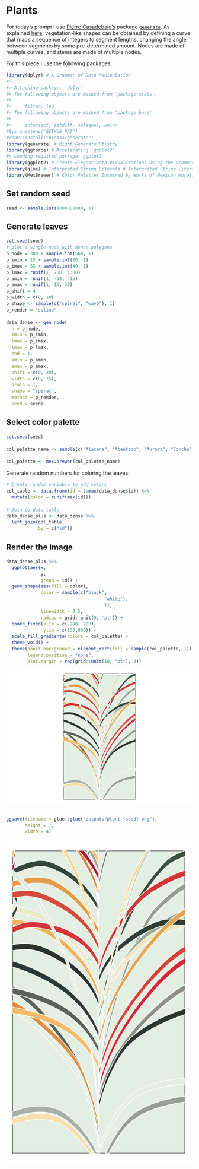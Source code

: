 
<!-- README.md is generated from README.Rmd. Please edit that file -->

# Plants

<!-- badges: start -->
<!-- badges: end -->

For today’s prompt I use [Pierre
Casadebaig’s](https://github.com/picasa) package
[`generate`](https://github.com/picasa/generate). As explained
[here](https://github.com/picasa/generative_examples/blob/master/R/sequence_collatz.rmd#L25),
vegetation-like shapes can be obtained by defining a curve that maps a
sequence of integers to segment lengths, changing the angle between
segments by some pre-determined amount. Nodes are made of multiple
curves, and stems are made of multiple nodes.

For this piece I use the following packages:

``` r
library(dplyr) # A Grammar of Data Manipulation
#> 
#> Attaching package: 'dplyr'
#> The following objects are masked from 'package:stats':
#> 
#>     filter, lag
#> The following objects are masked from 'package:base':
#> 
#>     intersect, setdiff, setequal, union
#Sys.unsetenv("GITHUB_PAT")
#renv::install("picasa/generate")
library(generate) # Might Generate Rtistry
library(ggforce) # Accelerating 'ggplot2'
#> Loading required package: ggplot2
library(ggplot2) # Create Elegant Data Visualisations Using the Grammar of Graphics
library(glue) # Interpreted String Literals # Interpreted String Literals
library(MexBrewer) # Color Palettes Inspired by Works of Mexican Muralists # Color Palettes Inspired by Works of Mexican Muralists 
```

## Set random seed

``` r
seed <- sample.int(1000000000, 1)
```

## Generate leaves

``` r
set.seed(seed)
# plot a single node with dense polygons
p_node = 300 + sample.int(500, 1)
p_imin = 15 + sample.int(20, 1)
p_imax = 55 + sample.int(40, 1)
p_lmax = runif(1, 700, 1300)
p_amin = runif(1, -30, -15)
p_amax = runif(1, 15, 30)
p_shift = 4
p_width = c(0, 10)
p_shape <- sample(c("spiral", "wave"), 1)
p_render = "spline"

data_dense <- gen_node(
  n = p_node,
  imin = p_imin,
  imax = p_imax,
  lmax = p_lmax,
  end = 1,
  amin = p_amin,
  amax = p_amax,
  shift = c(0, 20),
  width = c(0, 15),
  scale = 1,
  shape = "spiral",
  method = p_render,
  seed = seed)
```

## Select color palette

``` r
set.seed(seed)

col_palette_name <- sample(c("Alacena", "Atentado", "Aurora", "Concha", "Frida", "Huida", "Maiz", "Ofrenda", "Revolucion", "Ronda", "Taurus1", "Taurus2", "Tierra", "Vendedora"), 1)

col_palette <- mex.brewer(col_palette_name)
```

Generate random numbers for coloring the leaves:

``` r
# Create random variable to add colors
col_table <- data.frame(id = 1:max(data_dense$id)) %>%
  mutate(color = runif(max(id)))

# Join to data table
data_dense_plus <- data_dense %>%
  left_join(col_table,
            by = c("id"))
```

## Render the image

``` r
data_dense_plus %>%
  ggplot(aes(x,
             y,
             group = id)) +
  geom_shape(aes(fill = color),
             color = sample(c("black", 
                                     "white"), 
                                     1),
             linewidth = 0.5, 
             radius = grid::unit(0, 'pt')) +
  coord_fixed(xlim = c(-200, 200),
              ylim = c(100,800)) +
  scale_fill_gradientn(colors = col_palette) +
  theme_void() +
  theme(panel.background = element_rect(fill = sample(col_palette, 1)),
        legend.position = "none",
        plot.margin = rep(grid::unit(10, "pt"), 4))
```

![](README_files/figure-gfm/unnamed-chunk-6-1.png)<!-- -->

``` r

ggsave(filename = glue::glue("outputs/plant-{seed}.png"),
       height = 7,
       width = 4)
```

<img src="outputs/plant-769561522.png" width="500px" />
